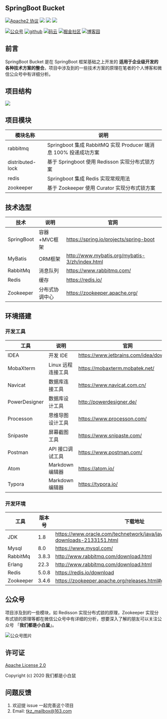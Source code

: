 ## SpringBoot Bucket

<p>
  <a href="https://www.apache.org/licenses/LICENSE-2.0"><img src="https://img.shields.io/badge/license-Apache%202-blue" alt="Apache2 协议"></a>
  <img src="https://img.shields.io/badge/release-v1.0.0-blue">
  <img src="https://img.shields.io/badge/build-passing-brightgreen">
  <img src="https://img.shields.io/badge/downloads-5M-brightgreen">
</p>

<p>
  <a href="#公众号"><img src="https://img.shields.io/badge/%E5%85%AC%E4%BC%97%E5%8F%B7-%E6%88%91%E4%BB%AC%E9%83%BD%E6%98%AF%E5%B0%8F%E7%99%BD%E9%BC%A0-blue.svg" alt="公众号"></a>
  <a href="https://github.com/tiankaizhi/SpringBoot-Bucket"><img src="https://img.shields.io/badge/GitHub-%E9%A1%B9%E7%9B%AE%E5%9C%B0%E5%9D%80-9cf.svg" alt="github"></a>
  <a href="https://gitee.com/tkz_wu/SpringBoot-Bucket"><img src="https://img.shields.io/badge/%E7%A0%81%E4%BA%91-%E9%A1%B9%E7%9B%AE%E5%9C%B0%E5%9D%80-yellowgreen.svg" alt="码云"></a>
  <a href="https://juejin.im/user/5cd976276fb9a03242651e7e"><img src="https://img.shields.io/badge/%E6%8E%98%E9%87%91-%E5%8D%9A%E5%AE%A2%E5%9C%B0%E5%9D%80-green.svg" alt="掘金社区"></a>
  <a href="https://www.cnblogs.com/tkzL/"><img src="https://img.shields.io/badge/%E5%8D%9A%E5%AE%A2%E5%9B%AD-%E5%8D%9A%E5%AE%A2%E5%9C%B0%E5%9D%80-yellow.svg" alt="博客园"></a>
</p>

## 前言

SpringBoot Bucket 是在 SpringBoot 框架基础之上开发的 **适用于企业级开发的各种技术方案的整合**。项目中涉及到的一些技术方案的原理在笔者的个人博客和微信公众号中有详细分析。

## 项目结构

![](https://img2020.cnblogs.com/blog/1326851/202004/1326851-20200418135525906-1250998919.png)

## 项目模块

模块名称                    | 说明
----------------------------|----------------------------------------------------------
rabbitmq         | Springboot 集成 RabbitMQ 实现 Producer 端消息 100% 投递成功方案
distributed-lock           | 基于 Springboot 使用 Redisson 实现分布式锁方案
redis         | Springboot 集成 Redis 实现常规用法
zookeeper           | 基于 Zookeeper 使用 Curator 实现分布式锁方案

## 技术选型

| 技术                 | 说明                | 官网                                                 |
| -------------------- | ------------------- | ---------------------------------------------------- |
| SpringBoot           | 容器+MVC框架        | https://spring.io/projects/spring-boot               |
| MyBatis              | ORM框架             | http://www.mybatis.org/mybatis-3/zh/index.html       |
| RabbitMq             | 消息队列            | https://www.rabbitmq.com/                            |
| Redis             | 缓存            | https://redis.io/                            |
| Zookeeper               | 分布式协调中心        | https://zookeeper.apache.org/                               |

## 环境搭建

### 开发工具

| 工具          | 说明                | 官网                                            |
| ------------- | ------------------- | ----------------------------------------------- |
| IDEA          | 开发 IDE             | https://www.jetbrains.com/idea/download         |
| MobaXterm       | Linux 远程连接工具   | https://mobaxterm.mobatek.net/ |
| Navicat       | 数据库连接工具      | https://www.navicat.com.cn/             |
| PowerDesigner | 数据库设计工具      | http://powerdesigner.de/                        |
| Processon    | 思维导图设计工具    | https://www.processon.com/              |
| Snipaste      | 屏幕截图工具        | https://www.snipaste.com/                       |
| Postman       | API 接口调试工具      | https://www.postman.com/                        |
| Atom        | Markdown编辑器      | https://atom.io/                              |
| Typora        | Markdown编辑器      | https://typora.io/                              |

### 开发环境

| 工具          | 版本号 | 下载地址                                                         |
| ------------- | ------ | ------------------------------------------------------------ |
| JDK           | 1.8    | https://www.oracle.com/technetwork/java/javase/downloads/jdk8-downloads-2133151.html |
| Mysql         | 8.0    | https://www.mysql.com/                                  |
| RabbitMq      | 3.8.3 | http://www.rabbitmq.com/download.html                    |
| Erlang      | 22.3 | http://www.rabbitmq.com/download.html                       |
| Redis      | 5.0.8 | https://redis.io/download                        |
| Zookeeper      | 3.4.6 | https://zookeeper.apache.org/releases.html#download     |

## 公众号

项目涉及到的一些模块，如 Redisson 实现分布式锁的原理，Zookeeper 实现分布式锁的原理等都在微信公众号中有详细的分析，想要深入了解的朋友可以关注公众号 「**我们都是小白鼠**」。

![公众号图片](https://img2020.cnblogs.com/blog/1326851/202003/1326851-20200327151848769-1614210938.png)

## 许可证

[Apache License 2.0](https://www.apache.org/licenses/LICENSE-2.0)

Copyright (c) 2020 我们都是小白鼠

## 问题反馈

1. 欢迎提 issue 一起完善这个项目
2. Email: tkz_mailbox@163.com
